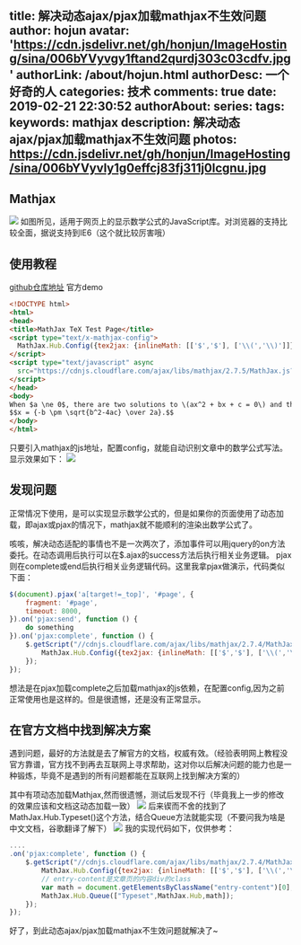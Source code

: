 title: 解决动态ajax/pjax加载mathjax不生效问题
author: hojun
avatar: 'https://cdn.jsdelivr.net/gh/honjun/ImageHosting/sina/006bYVyvgy1ftand2qurdj303c03cdfv.jpg'
authorLink: /about/hojun.html
authorDesc: 一个好奇的人
categories: 技术
comments: true
date: 2019-02-21 22:30:52
authorAbout:
series:
tags:
keywords: mathjax
description: 解决动态ajax/pjax加载mathjax不生效问题
photos: https://cdn.jsdelivr.net/gh/honjun/ImageHosting/sina/006bYVyvly1g0effcj83fj311j0lcgnu.jpg
---
## Mathjax
![](https://cdn.jsdelivr.net/gh/honjun/ImageHosting/sina/006bYVyvly1g0effcj83fj311j0lcgnu.jpg)
如图所见，适用于网页上的显示数学公式的JavaScript库。对浏览器的支持比较全面，据说支持到IE6（这个就比较厉害哦）

## 使用教程
[github仓库地址](https://github.com/mathjax/mathjax)
官方demo
```html
<!DOCTYPE html>
<html>
<head>
<title>MathJax TeX Test Page</title>
<script type="text/x-mathjax-config">
  MathJax.Hub.Config({tex2jax: {inlineMath: [['$','$'], ['\\(','\\)']]}});
</script>
<script type="text/javascript" async
  src="https://cdnjs.cloudflare.com/ajax/libs/mathjax/2.7.5/MathJax.js?config=TeX-MML-AM_CHTML">
</script>
</head>
<body>
When $a \ne 0$, there are two solutions to \(ax^2 + bx + c = 0\) and they are
$$x = {-b \pm \sqrt{b^2-4ac} \over 2a}.$$
</body>
</html>
```
只要引入mathjax的js地址，配置config，就能自动识别文章中的数学公式写法。显示效果如下：
![](https://cdn.jsdelivr.net/gh/honjun/ImageHosting/sina/006bYVyvly1g0egfau5juj30i9036gln.jpg)

## 发现问题

正常情况下使用，是可以实现显示数学公式的，但是如果你的页面使用了动态加载，即ajax或pjax的情况下，mathjax就不能顺利的渲染出数学公式了。

咳咳，解决动态适配的事情也不是一次两次了，添加事件可以用jquery的on方法委托。在动态调用后执行可以在$.ajax的success方法后执行相关业务逻辑。 pjax则在complete或end后执行相关业务逻辑代码。这里我拿pjax做演示，代码类似下面：
```js
$(document).pjax('a[target!=_top]', '#page', {
    fragment: '#page',
    timeout: 8000,
}).on('pjax:send', function () {
    do something
}).on('pjax:complete', function () {
    $.getScript("//cdnjs.cloudflare.com/ajax/libs/mathjax/2.7.4/MathJax.js?config=TeX-MML-AM_CHTML", function() {
        MathJax.Hub.Config({tex2jax: {inlineMath: [['$','$'], ['\\(','\\)']]}});
    });
});
```
想法是在pjax加载complete之后加载mathjax的js依赖，在配置config,因为之前正常使用也是这样的。但是很遗憾，还是没有正常显示。

## 在官方文档中找到解决方案

遇到问题，最好的方法就是去了解官方的文档，权威有效。（经验表明网上教程没官方靠谱，官方找不到再去互联网上寻求帮助，这对你以后解决问题的能力也是一种锻炼，毕竟不是遇到的所有问题都能在互联网上找到解决方案的）

其中有项动态加载Mathjax,然而很遗憾，测试后发现不行（毕竟我上一步的修改的效果应该和文档这动态加载一致）
![](https://cdn.jsdelivr.net/gh/honjun/ImageHosting/sina/006bYVyvly1g0egyhkwv4j30xj0ik42g.jpg)
后来锲而不舍的找到了MathJax.Hub.Typeset()这个方法，结合Queue方法就能实现（不要问我为啥是中文文档，谷歌翻译了解下）
![](https://cdn.jsdelivr.net/gh/honjun/ImageHosting/sina/006bYVyvly1g0eh6qwhlzj30v40lbwji.jpg)
我的实现代码如下，仅供参考：
```js
....
.on('pjax:complete', function () {
    $.getScript("//cdnjs.cloudflare.com/ajax/libs/mathjax/2.7.4/MathJax.js?config=TeX-MML-AM_CHTML", function() {
        MathJax.Hub.Config({tex2jax: {inlineMath: [['$','$'], ['\\(','\\)']]}});
        // entry-content是文章页的内容div的class
        var math = document.getElementsByClassName("entry-content")[0];
        MathJax.Hub.Queue(["Typeset",MathJax.Hub,math]);
    });
});
```

好了，到此动态ajax/pjax加载mathjax不生效问题就解决了~